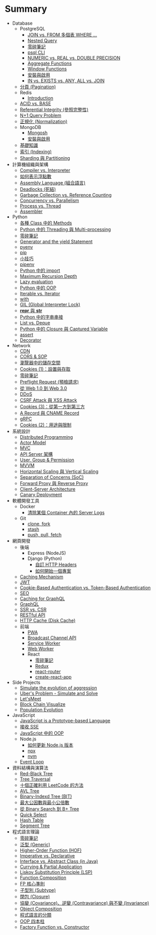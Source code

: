 # Summary

- Database
  - PostgreSQL
    - [JOIN vs. FROM 多個表 WHERE ...](<./Database/PostgreSQL/JOIN vs. FROM 多個表 WHERE ....md>)
    - [Nested Query](<./Database/PostgreSQL/Nested Query.md>)
    - [零碎筆記](<./Database/PostgreSQL/零碎筆記.md>)
    - [psql CLI](<./Database/PostgreSQL/psql CLI.md>)
    - [NUMERIC vs. REAL vs. DOUBLE PRECISION](<./Database/PostgreSQL/NUMERIC vs. REAL vs. DOUBLE PRECISION.md>)
    - [Aggregate Functions](<./Database/PostgreSQL/Aggregate Functions.md>)
    - [Window Functions](<./Database/PostgreSQL/Window Functions.md>)
    - [安裝與啟用](<./Database/PostgreSQL/安裝與啟用.md>)
    - [IN vs. EXISTS vs. ANY, ALL vs. JOIN](<./Database/PostgreSQL/IN vs. EXISTS vs. ANY, ALL vs. JOIN.md>)
  - [分頁 (Pagination)](<./Database/分頁 (Pagination).md>)
  - Redis
    - [Introduction](<./Database/Redis/Introduction.md>)
  - [ACID vs. BASE](<./Database/ACID vs. BASE.md>)
  - [Referential Integrity (參照完整性)](<./Database/Referential Integrity (參照完整性).md>)
  - [N+1 Query Problem](<./Database/N+1 Query Problem.md>)
  - [正規化 (Normalization)](<./Database/正規化 (Normalization).md>)
  - MongoDB
    - [Mongosh](<./Database/MongoDB/Mongosh.md>)
    - [安裝與啟用](<./Database/MongoDB/安裝與啟用.md>)
  - [基礎知識](<./Database/基礎知識.md>)
  - [索引 (Indexing)](<./Database/索引 (Indexing).md>)
  - [Sharding 與 Partitioning](<./Database/Sharding 與 Partitioning.md>)
- 計算機組織與架構
  - [Compiler vs. Interpreter](<./計算機組織與架構/Compiler vs. Interpreter.md>)
  - [如何表示浮點數](<./計算機組織與架構/如何表示浮點數.md>)
  - [Assembly Language (組合語言)](<./計算機組織與架構/Assembly Language (組合語言).md>)
  - [Deadlocks (死結)](<./計算機組織與架構/Deadlocks (死結).md>)
  - [Garbage Collection vs. Reference Counting](<./計算機組織與架構/Garbage Collection vs. Reference Counting.md>)
  - [Concurrency vs. Parallelism](<./計算機組織與架構/Concurrency vs. Parallelism.md>)
  - [Process vs. Thread](<./計算機組織與架構/Process vs. Thread.md>)
  - [Assembler](<./計算機組織與架構/Assembler.md>)
- Python
  - [各種 Class 中的 Methods](<./Python/各種 Class 中的 Methods.md>)
  - [Python 中的 Threading 與 Multi-processing](<./Python/Python 中的 Threading 與 Multi-processing.md>)
  - [零碎筆記](<./Python/零碎筆記.md>)
  - [Generator and the yield Statement](<./Python/Generator and the yield Statement.md>)
  - [pyenv](<./Python/pyenv.md>)
  - [pip](<./Python/pip.md>)
  - [小技巧](<./Python/小技巧.md>)
  - [pipenv](<./Python/pipenv.md>)
  - [Python 中的 import](<./Python/Python 中的 import.md>)
  - [Maximum Recursion Depth](<./Python/Maximum Recursion Depth.md>)
  - [Lazy evaluation](<./Python/Lazy evaluation.md>)
  - [Python 中的 OOP](<./Python/Python 中的 OOP.md>)
  - [Iterable vs. Iterator](<./Python/Iterable vs. Iterator.md>)
  - [with](<./Python/with.md>)
  - [GIL (Global Interpreter Lock)](<./Python/GIL (Global Interpreter Lock).md>)
  - [__repr__ 與 __str__](<./Python/__repr__ 與 __str__.md>)
  - [Python 中的字串串接](<./Python/Python 中的字串串接.md>)
  - [List vs. Deque](<./Python/List vs. Deque.md>)
  - [Python 中的 Closure 與 Captured Variable](<./Python/Python 中的 Closure 與 Captured Variable.md>)
  - [assert](<./Python/assert.md>)
  - [Decorator](<./Python/Decorator.md>)
- Network
  - [CDN](<./Network/CDN.md>)
  - [CORS & SOP](<./Network/CORS & SOP.md>)
  - [瀏覽器中的儲存空間](<./Network/瀏覽器中的儲存空間.md>)
  - [Cookies (1)：設置與存取](<./Network/Cookies (1)：設置與存取.md>)
  - [零碎筆記](<./Network/零碎筆記.md>)
  - [Preflight Request (預檢請求)](<./Network/Preflight Request (預檢請求).md>)
  - [從 Web 1.0 到 Web 3.0](<./Network/從 Web 1.0 到 Web 3.0.md>)
  - [DDoS](<./Network/DDoS.md>)
  - [CSRF Attack 與 XSS Attack](<./Network/CSRF Attack 與 XSS Attack.md>)
  - [Cookies (3)：從第一方到第三方](<./Network/Cookies (3)：從第一方到第三方.md>)
  - [A Record 與 CNAME Record](<./Network/A Record 與 CNAME Record.md>)
  - [gRPC](<./Network/gRPC.md>)
  - [Cookies (2)：用途與限制](<./Network/Cookies (2)：用途與限制.md>)
- 系統設計
  - [Distributed Programming](<./系統設計/Distributed Programming.md>)
  - [Actor Model](<./系統設計/Actor Model.md>)
  - [MVC](<./系統設計/MVC.md>)
  - [API Server 架構](<./系統設計/API Server 架構.md>)
  - [User, Group & Permission](<./系統設計/User, Group & Permission.md>)
  - [MVVM](<./系統設計/MVVM.md>)
  - [Horizontal Scaling 與 Vertical Scaling](<./系統設計/Horizontal Scaling 與 Vertical Scaling.md>)
  - [Separation of Concerns (SoC)](<./系統設計/Separation of Concerns (SoC).md>)
  - [Forward Proxy 與 Reverse Proxy](<./系統設計/Forward Proxy 與 Reverse Proxy.md>)
  - [Client-Server Architecture](<./系統設計/Client-Server Architecture.md>)
  - [Canary Deployment](<./系統設計/Canary Deployment.md>)
- 軟體開發工具
  - Docker
    - [清除某個 Container 內的 Server Logs](<./軟體開發工具/Docker/清除某個 Container 內的 Server Logs.md>)
  - Git
    - [clone, fork](<./軟體開發工具/Git/clone, fork.md>)
    - [stash](<./軟體開發工具/Git/stash.md>)
    - [push, pull, fetch](<./軟體開發工具/Git/push, pull, fetch.md>)
- 網頁開發
  - 後端
    - Express (NodeJS)
    - Django (Python)
      - [自訂 HTTP Headers](<./網頁開發/後端/Django (Python)/自訂 HTTP Headers.md>)
      - [如何開始一個專案](<./網頁開發/後端/Django (Python)/如何開始一個專案.md>)
  - [Caching Mechanism](<./網頁開發/Caching Mechanism.md>)
  - [JWT](<./網頁開發/JWT.md>)
  - [Cookie-Based Authentication vs. Token-Based Authentication](<./網頁開發/Cookie-Based Authentication vs. Token-Based Authentication.md>)
  - [SEO](<./網頁開發/SEO.md>)
  - [Caching for GraphQL](<./網頁開發/Caching for GraphQL.md>)
  - [GraphQL](<./網頁開發/GraphQL.md>)
  - [SSR vs. CSR](<./網頁開發/SSR vs. CSR.md>)
  - [RESTful API](<./網頁開發/RESTful API.md>)
  - [HTTP Cache (Disk Cache)](<./網頁開發/HTTP Cache (Disk Cache).md>)
  - 前端
    - [PWA](<./網頁開發/前端/PWA.md>)
    - [Broadcast Channel API](<./網頁開發/前端/Broadcast Channel API.md>)
    - [Service Worker](<./網頁開發/前端/Service Worker.md>)
    - [Web Worker](<./網頁開發/前端/Web Worker.md>)
    - React
      - [零碎筆記](<./網頁開發/前端/React/零碎筆記.md>)
      - [Redux](<./網頁開發/前端/React/Redux.md>)
      - [react-router](<./網頁開發/前端/React/react-router.md>)
      - [create-react-app](<./網頁開發/前端/React/create-react-app.md>)
- Side Projects
  - [Simulate the evolution of aggression](<./Side Projects/Simulate the evolution of aggression.md>)
  - [Uber's Problem - Simulate and Solve](<./Side Projects/Uber's Problem - Simulate and Solve.md>)
  - [Let'sMeet](<./Side Projects/Let'sMeet.md>)
  - [Block Chain Visualize](<./Side Projects/Block Chain Visualize.md>)
  - [Population Evolution](<./Side Projects/Population Evolution.md>)
- JavaScript
  - [JavaScript is a Prototype-based Language](<./JavaScript/JavaScript is a Prototype-based Language.md>)
  - [接收 SSE](<./JavaScript/接收 SSE.md>)
  - [JavaScript 中的 OOP](<./JavaScript/JavaScript 中的 OOP.md>)
  - Node.js
    - [如何更新 Node.js 版本](<./JavaScript/Node.js/如何更新 Node.js 版本.md>)
    - [npx](<./JavaScript/Node.js/npx.md>)
    - [nvm](<./JavaScript/Node.js/nvm.md>)
  - [Event Loop](<./JavaScript/Event Loop.md>)
- 資料結構與演算法
  - [Red-Black Tree](<./資料結構與演算法/Red-Black Tree.md>)
  - [Tree Traversal](<./資料結構與演算法/Tree Traversal.md>)
  - [十個正確利用 LeetCode 的方法](<./資料結構與演算法/十個正確利用 LeetCode 的方法.md>)
  - [AVL Tree](<./資料結構與演算法/AVL Tree.md>)
  - [Binary-Indexd Tree (BIT)](<./資料結構與演算法/Binary-Indexd Tree (BIT).md>)
  - [最大公因數與最小公倍數](<./資料結構與演算法/最大公因數與最小公倍數.md>)
  - [從 Binary Search 到 B+ Tree](<./資料結構與演算法/從 Binary Search 到 B+ Tree.md>)
  - [Quick Select](<./資料結構與演算法/Quick Select.md>)
  - [Hash Table](<./資料結構與演算法/Hash Table.md>)
  - [Segment Tree](<./資料結構與演算法/Segment Tree.md>)
- 程式語言理論
  - [零碎筆記](<./程式語言理論/零碎筆記.md>)
  - [泛型 (Generic)](<./程式語言理論/泛型 (Generic).md>)
  - [Higher-Order Function (HOF)](<./程式語言理論/Higher-Order Function (HOF).md>)
  - [Imperative vs. Declarative](<./程式語言理論/Imperative vs. Declarative.md>)
  - [Interface vs. Abstract Class (in Java)](<./程式語言理論/Interface vs. Abstract Class (in Java).md>)
  - [Currying & Partial Application](<./程式語言理論/Currying & Partial Application.md>)
  - [Liskov Substitution Principle (LSP)](<./程式語言理論/Liskov Substitution Principle (LSP).md>)
  - [Function Composition](<./程式語言理論/Function Composition.md>)
  - [FP 核心準則](<./程式語言理論/FP 核心準則.md>)
  - [子型別 (Subtype)](<./程式語言理論/子型別 (Subtype).md>)
  - [閉包 (Closure)](<./程式語言理論/閉包 (Closure).md>)
  - [協變 (Covariance)、逆變 (Contravariance) 與不變 (Invariance)](<./程式語言理論/協變 (Covariance)、逆變 (Contravariance) 與不變 (Invariance).md>)
  - [Object Composition](<./程式語言理論/Object Composition.md>)
  - [程式語言的分類](<./程式語言理論/程式語言的分類.md>)
  - [OOP 四本柱](<./程式語言理論/OOP 四本柱.md>)
  - [Factory Function vs. Constructor](<./程式語言理論/Factory Function vs. Constructor.md>)
